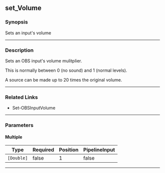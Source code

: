 set_Volume
----------

### Synopsis
Sets an input's volume

---

### Description

Sets an OBS input's volume mulitplier.

This is normally between 0 (no sound) and 1 (normal levels).

A source can be made up to 20 times the original volume.

---

### Related Links
* Set-OBSInputVolume

---

### Parameters
#### **Multiple**

|Type      |Required|Position|PipelineInput|
|----------|--------|--------|-------------|
|`[Double]`|false   |1       |false        |

---
